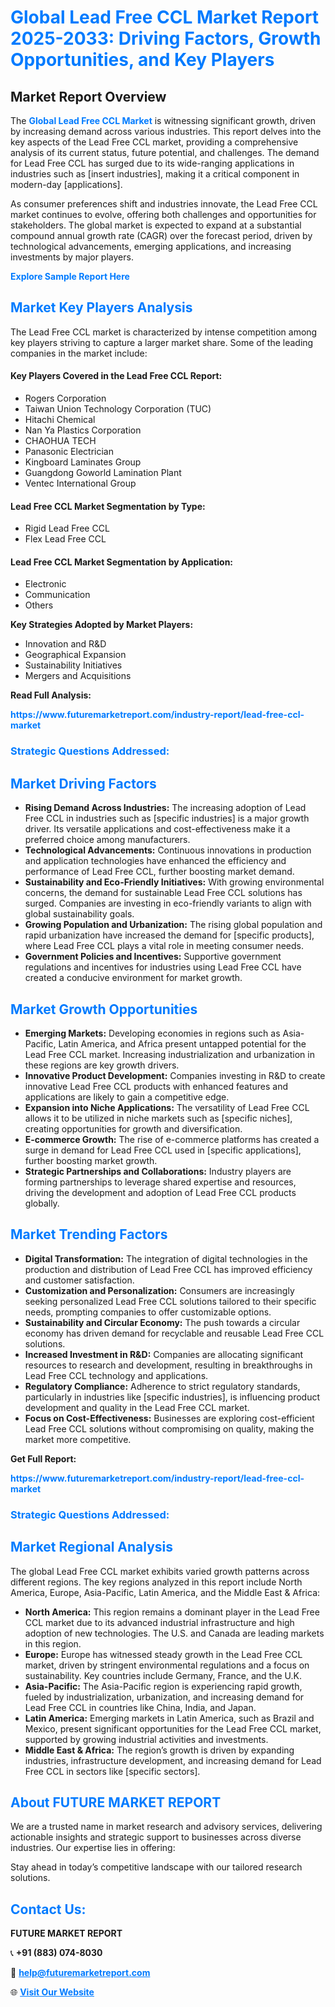 <h1 style="color: #007BFF;">Global Lead Free CCL Market Report 2025-2033: Driving Factors, Growth Opportunities, and Key Players</h1>

<section id="overview">
<h2>Market Report Overview</h2>
<p>The <a href="https://www.futuremarketreport.com/industry-report/lead-free-ccl-market" style="color: #007BFF; text-decoration: none;"><strong>Global Lead Free CCL Market</strong></a> is witnessing significant growth, driven by increasing demand across various industries. This report delves into the key aspects of the Lead Free CCL market, providing a comprehensive analysis of its current status, future potential, and challenges. The demand for Lead Free CCL has surged due to its wide-ranging applications in industries such as [insert industries], making it a critical component in modern-day [applications].</p>
<p>As consumer preferences shift and industries innovate, the Lead Free CCL market continues to evolve, offering both challenges and opportunities for stakeholders. The global market is expected to expand at a substantial compound annual growth rate (CAGR) over the forecast period, driven by technological advancements, emerging applications, and increasing investments by major players.</p>
</section>

<section id="overview">
<p><a href="https://www.futuremarketreport.com/request-sample/reportId=116071" style="color: #007BFF; text-decoration: none;"><strong>Explore Sample Report Here</strong></a></p>
</section>

<section id="key-players">
<h2 style="color: #007BFF;">Market Key Players Analysis</h2>
<p>The Lead Free CCL market is characterized by intense competition among key players striving to capture a larger market share. Some of the leading companies in the market include:</p>
<h4>Key Players Covered in the Lead Free CCL Report:</h4>
<ul><li>Rogers Corporation</li><li>Taiwan Union Technology Corporation (TUC)</li><li>Hitachi Chemical</li><li>Nan Ya Plastics Corporation</li><li>CHAOHUA TECH</li><li>Panasonic Electrician</li><li>Kingboard Laminates Group</li><li>Guangdong Goworld Lamination Plant</li><li>Ventec International Group</li></ul>
<h4>Lead Free CCL Market Segmentation by Type:</h4>
<ul><li>Rigid Lead Free CCL</li><li>Flex Lead Free CCL</li></ul>

<h4>Lead Free CCL Market Segmentation by Application:</h4>
<ul><li>Electronic</li><li>Communication</li><li>Others</li></ul>
<p><strong>Key Strategies Adopted by Market Players:</strong></p>
<ul>
<li>Innovation and R&D</li>
<li>Geographical Expansion</li>
<li>Sustainability Initiatives</li>
<li>Mergers and Acquisitions</li>
</ul>
</section>

<section>
<p><strong>Read Full Analysis: </strong></p><a href="https://www.futuremarketreport.com/industry-report/lead-free-ccl-market" style="color: #007BFF; text-decoration: none;"><strong>https://www.futuremarketreport.com/industry-report/lead-free-ccl-market</strong></a>
<h3 style="color: #007BFF;">Strategic Questions Addressed:</h3>
</section>

<section id="driving-factors">
<h2 style="color: #007BFF;">Market Driving Factors</h2>
<ul>
<li><strong>Rising Demand Across Industries:</strong> The increasing adoption of Lead Free CCL in industries such as [specific industries] is a major growth driver. Its versatile applications and cost-effectiveness make it a preferred choice among manufacturers.</li>
<li><strong>Technological Advancements:</strong> Continuous innovations in production and application technologies have enhanced the efficiency and performance of Lead Free CCL, further boosting market demand.</li>
<li><strong>Sustainability and Eco-Friendly Initiatives:</strong> With growing environmental concerns, the demand for sustainable Lead Free CCL solutions has surged. Companies are investing in eco-friendly variants to align with global sustainability goals.</li>
<li><strong>Growing Population and Urbanization:</strong> The rising global population and rapid urbanization have increased the demand for [specific products], where Lead Free CCL plays a vital role in meeting consumer needs.</li>
<li><strong>Government Policies and Incentives:</strong> Supportive government regulations and incentives for industries using Lead Free CCL have created a conducive environment for market growth.</li>
</ul>
</section>

<section id="growth-opportunities">
<h2 style="color: #007BFF;">Market Growth Opportunities</h2>
<ul>
<li><strong>Emerging Markets:</strong> Developing economies in regions such as Asia-Pacific, Latin America, and Africa present untapped potential for the Lead Free CCL market. Increasing industrialization and urbanization in these regions are key growth drivers.</li>
<li><strong>Innovative Product Development:</strong> Companies investing in R&D to create innovative Lead Free CCL products with enhanced features and applications are likely to gain a competitive edge.</li>
<li><strong>Expansion into Niche Applications:</strong> The versatility of Lead Free CCL allows it to be utilized in niche markets such as [specific niches], creating opportunities for growth and diversification.</li>
<li><strong>E-commerce Growth:</strong> The rise of e-commerce platforms has created a surge in demand for Lead Free CCL used in [specific applications], further boosting market growth.</li>
<li><strong>Strategic Partnerships and Collaborations:</strong> Industry players are forming partnerships to leverage shared expertise and resources, driving the development and adoption of Lead Free CCL products globally.</li>
</ul>
</section>

<section id="trending-factors">
<h2 style="color: #007BFF;">Market Trending Factors</h2>
<ul>
<li><strong>Digital Transformation:</strong> The integration of digital technologies in the production and distribution of Lead Free CCL has improved efficiency and customer satisfaction.</li>
<li><strong>Customization and Personalization:</strong> Consumers are increasingly seeking personalized Lead Free CCL solutions tailored to their specific needs, prompting companies to offer customizable options.</li>
<li><strong>Sustainability and Circular Economy:</strong> The push towards a circular economy has driven demand for recyclable and reusable Lead Free CCL solutions.</li>
<li><strong>Increased Investment in R&D:</strong> Companies are allocating significant resources to research and development, resulting in breakthroughs in Lead Free CCL technology and applications.</li>
<li><strong>Regulatory Compliance:</strong> Adherence to strict regulatory standards, particularly in industries like [specific industries], is influencing product development and quality in the Lead Free CCL market.</li>
<li><strong>Focus on Cost-Effectiveness:</strong> Businesses are exploring cost-efficient Lead Free CCL solutions without compromising on quality, making the market more competitive.</li>
</ul>
</section>

<section>
<p><strong>Get Full Report: </strong></p><a href="https://www.futuremarketreport.com/industry-report/lead-free-ccl-market" style="color: #007BFF; text-decoration: none;"><strong>https://www.futuremarketreport.com/industry-report/lead-free-ccl-market</strong></a>
<h3 style="color: #007BFF;">Strategic Questions Addressed:</h3>
</section>


<section id="regional-analysis">
<h2 style="color: #007BFF;">Market Regional Analysis</h2>
<p>The global Lead Free CCL market exhibits varied growth patterns across different regions. The key regions analyzed in this report include North America, Europe, Asia-Pacific, Latin America, and the Middle East & Africa:</p>
<ul>
<li><strong>North America:</strong> This region remains a dominant player in the Lead Free CCL market due to its advanced industrial infrastructure and high adoption of new technologies. The U.S. and Canada are leading markets in this region.</li>
<li><strong>Europe:</strong> Europe has witnessed steady growth in the Lead Free CCL market, driven by stringent environmental regulations and a focus on sustainability. Key countries include Germany, France, and the U.K.</li>
<li><strong>Asia-Pacific:</strong> The Asia-Pacific region is experiencing rapid growth, fueled by industrialization, urbanization, and increasing demand for Lead Free CCL in countries like China, India, and Japan.</li>
<li><strong>Latin America:</strong> Emerging markets in Latin America, such as Brazil and Mexico, present significant opportunities for the Lead Free CCL market, supported by growing industrial activities and investments.</li>
<li><strong>Middle East & Africa:</strong> The region’s growth is driven by expanding industries, infrastructure development, and increasing demand for Lead Free CCL in sectors like [specific sectors].</li>
</ul>
</section>

<footer>
<h2 style="color: #007BFF;">About FUTURE MARKET REPORT</h2>
<p>We are a trusted name in market research and advisory services, delivering actionable insights and strategic support to businesses across diverse industries. Our expertise lies in offering:</p>

<p>Stay ahead in today’s competitive landscape with our tailored research solutions.</p>

<h2 style="color: #007BFF;">Contact Us:</h2>
<p><strong>FUTURE MARKET REPORT</strong></p>
<p>📞 <strong>+91 (883) 074-8030</strong></p>
<p>📧 <strong><a href="mailto:help@futuremarketreport.com" style="color: #007BFF;">help@futuremarketreport.com</a></strong></p>
<p>🌐 <strong><a href="https://www.futuremarketreport.com/" style="color: #007BFF;">Visit Our Website</a></strong></p>
</footer>